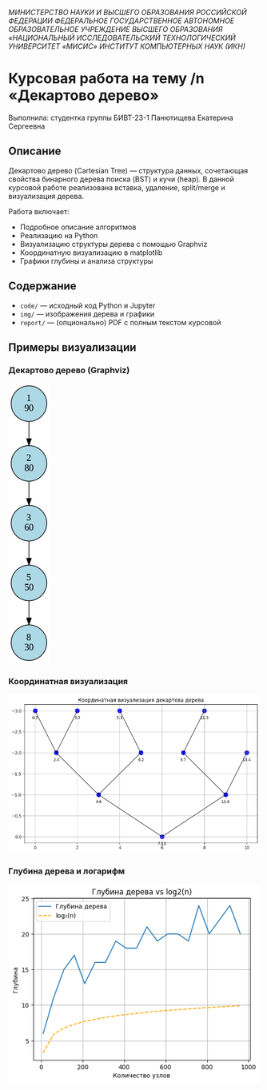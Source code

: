 *МИНИСТЕРСТВО НАУКИ И ВЫСШЕГО ОБРАЗОВАНИЯ РОССИЙСКОЙ ФЕДЕРАЦИИ
ФЕДЕРАЛЬНОЕ ГОСУДАРСТВЕННОЕ АВТОНОМНОЕ ОБРАЗОВАТЕЛЬНОЕ УЧРЕЖДЕНИЕ ВЫСШЕГО ОБРАЗОВАНИЯ «НАЦИОНАЛЬНЫЙ ИССЛЕДОВАТЕЛЬСКИЙ ТЕХНОЛОГИЧЕСКИЙ УНИВЕРСИТЕТ «МИСИС»
ИНСТИТУТ КОМПЬЮТЕРНЫХ НАУК (ИКН)*





# Курсовая работа на тему /n «Декартово дерево»


Выполнила: студентка группы БИВТ-23-1
Панютищева Екатерина Сергеевна


## Описание
Декартово дерево (Cartesian Tree) — структура данных, сочетающая свойства бинарного дерева поиска (BST) и кучи (heap). В данной курсовой работе реализована вставка, удаление, split/merge и визуализация дерева.

Работа включает:

- Подробное описание алгоритмов
- Реализацию на Python
- Визуализацию структуры дерева с помощью Graphviz
- Координатную визуализацию в matplotlib
- Графики глубины и анализа структуры


## Содержание
- `code/` — исходный код Python и Jupyter
- `img/` — изображения дерева и графики
- `report/` — (опционально) PDF с полным текстом курсовой


## Примеры визуализации
### Декартово дерево (Graphviz)

![graphviz](img/tree_graphviz.png)

### Координатная визуализация

![coords](img/tree_coords.png)

### Глубина дерева и логарифм

![depth](img/depth_vs_log2.png)
